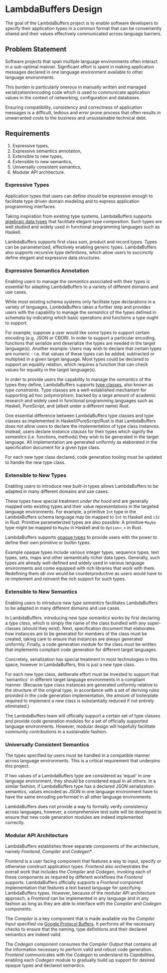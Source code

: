 # LambdaBuffers Design

The goal of the LambdaBuffers project is to enable software developers to
specify their application types in a common format that can be conveniently
shared and their values effectively communicated across language barriers.

## Problem Statement

Software projects that span multiple language environments often interact in a
sub-optimal manner. Significant effort is spent in making application messages
declared in one language environment available to other language environments.

This burden is particularly onerous in manually written and managed
serialization/encoding code which is used to communicate application values
in the context of networking, configuration and databases.

Ensuring compatibility, consistency and correctness of application messages is a
difficult, tedious and error prone process that often results in unwarranted
costs to the business and unsustainable technical debt.

## Requirements

1. Expressive types,
2. Expressive semantics annotation,
3. Extensible to new types,
4. Extensible to new semantics,
5. Universally consistent semantics,
6. Modular API architecture.

### Expressive Types

Application types that users can define should be expressive enough to
facilitate type driven domain modeling and to express application
programming interfaces.

Taking inspiration from existing type systems, LambdaBuffers supports [algebraic
data types](https://en.wikipedia.org/wiki/Algebraic_data_type) that facilitate
elegant type composition. Such types are well studied and widely used in
functional programming languages such as Haskell.

LambdaBuffers supports first class sum, product and record types. Types can be
parameterized, effectively enabling generic types. LambdaBuffers also supports
recursive type definitions, which allow users to succinctly define elegant and
expressive data structures.

### Expressive Semantics Annotation

Enabling users to manage the *semantics* associated with their types is
essential for adapting LambdaBuffers to a variety of different domains and use
cases.

While most existing schema systems only facilitate type declarations in a
variety of languages, LambdaBuffers takes a further step and provides users with
the capability to manage the *semantics* of the types defined in schemata by
indicating which basic operations and functions a type ought to support.

For example, suppose a user would like some types to support certain encoding
(e.g. JSON or CBOR). In order to support a particular encoding, functions that
serialize and deserialize the types are needed in the target language(s).
Another example: Users may wish to declare that certain types are numeric - i.e.
that values of these types can be added, subtracted or multiplied in a given
target language. Most types could be declared to support an equality relation,
which requires a function that can check values for equality in the target
language(s).

In order to provide users the capability to manage the *semantics* of the types
they define, LambdaBuffers supports [type
classes](https://en.wikipedia.org/wiki/Type_class), also known as *type
constraints*. Type classes are a well-established mechanism for supporting ad
hoc polymorphism, backed by a large amount of academic research and widely used
in functional programming languages such as Haskell, PureScript, and (albeit
under a different name) Rust.

One essential difference between LambdaBuffers type classes and type classes as
implemented in Haskell/PureScript/Rust is that LambdaBuffers does not allow
users to declare the implementation of type class instances. Instead, users
declare *instance clauses* for their types which signify the *semantics* (i.e.
functions, methods) they wish to be generated in the target language. All
implementation are generated uniformly as elaborated in the specification
document for a given type class.

For each new type class declared, code generation tooling must be updated to
handle the new type class.

### Extensible to New Types

Enabling users to introduce new *built-in* types allows LambdaBuffers to be
adapted in many different domains and use cases.

These types have special treatment *under the hood* and are generally mapped onto
existing types and their value representations in the targeted language
environments. For example, a primitive `Int` type in the LambdaBuffers schema
language may be mapped to `Int` in Haskell and `i32` in Rust. Primitive
parameterized types are also possible: A primitive `Maybe` type might be mapped
to `Maybe` in Haskell and to `Option<_>` in Rust.

LambdaBuffers supports [opaque
types](https://en.wikipedia.org/wiki/Opaque_data_type) to provide users with the
power to define their own primitive or builtin types.

Example opaque types include various integer types, sequence types, text types,
sets, maps and other semantically richer data types. Generally, such types are
already well-defined and widely used in various language environments and come
equipped with rich libraries that work with them. Redefining them *ab ovo* would
be counterproductive as users would have to re-implement and reinvent the rich
support for such types.

### Extensible to New Semantics

Enabling users to introduce new *type semantics* facilitates LambdaBuffers to be
adapted in many different domains and use cases.

In LambdaBuffers, introducing new *type semantics* works by first declaring a
*type class*, which is simply the name of the class bundled with any
super-classes (should they exist). Next, specification document that elaborates
how instances are to be generated for members of the class must be created,
taking care to ensure that instances are always generated uniformly. Finally, a
code generation module for the class must be written that implements compliant
code generation for different target languages.

Concretely, serialization has special treatment in most technologies in this
space, however in LambdaBuffers, this is just a new type class.

For each new type class, deliberate effort must be invested to support
that 'semantics' in different target language environments in a compliant manner.
(Because type class instances are generated uniformly relative to the
structure of the original type, in accordance with a set of deriving rules
provided in the code generation implementation, the amount of boilerplate
required to implement a new class is substantially reduced if not
entirely eliminated.)

The LambdaBuffers team will officially support a certain set of type classes and
provide code generation modules for a set of officially supported language
environments. However, modular design will hopefully facilitate community
contributions in a sustainable fashion.

### Universally Consistent Semantics

The types specified by users must be handled in a compatible manner across
language environments. This is a critical requirement that underpins this
project.

If two values of a LambdaBuffers type are considered as 'equal' in one language
environment, they should be considered equal in all others. In a similar
fashion, if LambdaBuffers type has a declared JSON serialization semantics,
values encoded as JSON in one language environment have to have the same
encoding performed in all other language environments.

LambdaBuffers does not provide a way to formally verify consistency across languages,
however, a comprehensive test suite will be developed to ensure that new code
generation modules are indeed implemented correctly.

### Modular API Architecture

LambdaBuffers establishes three separate components of the architecture, namely
*Frontend*, *Compiler* and *Codegen**.

*Frontend* is a user facing component that features a way to input, specify or
otherwise construct application types. *Frontend* also orchestrates the overall
work that includes the *Compiler* and *Codegen*, invoking each of these
components as required by different workflows the *Frontend* supports.
LambdaBuffers officially supports a *Frontend* component implementation that
features a text based language for specifying LambdaBuffers types. However,
because of the modular API architecture approach, a *Frontend* can be
implemented in any language and in any fashion as long as they are able to
interface with the *Compiler* and *Codegen* components.

The *Compiler* is a key component that is made available via the *Compiler
Input* specified via [Google Protocol Buffers](https://protobuf.dev/). It
performs all the necessary checks to ensure that the naming, type definitions
and their declared semantics are indeed valid.

The *Codegen* component consumes the *Compiler Output* that contains all the
information necessary to perform valid and robust code generation. *Frontend*
communicates with the *Codegen* to understand its *Capabilities*, enabling each
*Codegen* module to gradually build up support for desired opaque types and
declared semantics.
